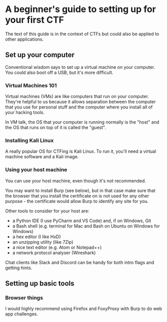 # A beginner's guide to setting up for your first CTF

The text of this guide is in the context of CTFs but could also be applied to other applications.


## Set up your computer
Conventional wisdom says to set up a virtual machine on your computer. You could also boot off a USB, but it's more difficult.

### Virtual Machines 101
Virtual machines (VMs) are like computers that run on your computer. They're helpful to us because it allows separation between the computer that you use for personal stuff and the computer where you install all of your hacking tools.

In VM talk, the OS that your computer is running normally is the "host" and the OS that runs on top of it is called the "guest".

### Installing Kali Linux
A really popular OS for CTFing is Kali Linux. To run it, you'll need a virtual machine software and a Kali image.




### Using your host machine 
You can use your host machine, even though it's not recommended. 

You may want to install Burp (see below), but in that case make sure that the browser that you install the certificate on is not used for any other purpose - the certificate would allow Burp to identify any site for you.

Other tools to consider for your host are:
+ a Python IDE (I use PyCharm and VS Code) and, if on Windows, Git
+ a Bash shell (e.g. terminal for Mac and Bash on Ubuntu on Windows for Windows)
+ a hex editor (I like HxD)
+ an unzipping utility (like 7Zip)
+ a nice text editor (e.g. Atom or Notepad++)
+ a network protocol analyser (Wireshark)

Chat clients like Slack and Discord can be handy for both intro flags and getting hints.

## Setting up basic tools

### Browser things
I would highly recommend using Firefox and FoxyProxy with Burp to do web app challenges.


